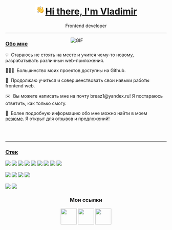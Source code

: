<h1 align="center"><img src="https://github.com/breaz1/breaz1/blob/fa8101bc936ff1e59517fe146a81574914823cf1/assets/Hand%20Wave.gif" height="32" /><a href='#About' target="_blank">Hi there, I'm Vladimir</a></h1>
<p align="center">Frontend developer</p>
<hr/>
<img align="right" alt="GIF" src="https://raw.githubusercontent.com/rahul-jha98/rahul-jha98/main/techstack.gif" width="300px"/>  
<h3 align="left"><a href='#About' target="_blank">Обо мне</a></h3> 
<p>💡&nbsp; Стараюсь не стоять на месте и учится чему-то новому, разрабатывать различнын web-приложения.<br></p>
<p>👨🏻‍💻&nbsp; Большинство моих проектов доступны на Github. <br></p>
<p>🧠&nbsp; Продолжаю учиться и совершенствовать свои навыки работы frontend web. <br></p>
<p>✉️&nbsp; Вы можете написать мне на почту <a>breaz1@yandex.ru</a>! Я постараюсь ответить, как только смогу. <br></p>
<p>📄&nbsp; Более подробную информацию обо мне можно найти в моем  <a href='https://perm.hh.ru/resume/783cc001ff0b9dda8c0039ed1f52794d366141'>резюме</a>. Я открыт для отзывов и предложений! <br></p>
<br>
<br>
<hr/>
<h3 align="left"><a href='#About' target="_blank">Стек</a></h3> 
<p>
  <img src='https://raw.githubusercontent.com/danielcranney/readme-generator/main/public/icons/skills/javascript-colored.svg' width="50"/>
  <img src='https://raw.githubusercontent.com/danielcranney/readme-generator/main/public/icons/skills/react-colored.svg' width="50"/>
  <img src='https://raw.githubusercontent.com/danielcranney/readme-generator/main/public/icons/skills/redux-colored.svg' width="50"/>
  <img src='https://raw.githubusercontent.com/danielcranney/readme-generator/main/public/icons/skills/html5-colored.svg' width="50"/> 
  <img src='https://raw.githubusercontent.com/danielcranney/readme-generator/main/public/icons/skills/css3-colored.svg' width="50"/> 
  <img src='https://raw.githubusercontent.com/danielcranney/readme-generator/main/public/icons/skills/webpack-colored.svg' width="50"/> 
  <img src='https://raw.githubusercontent.com/danielcranney/readme-generator/main/public/icons/skills/bootstrap-colored.svg' width="50"/>
  <img src='https://cdn.worldvectorlogo.com/logos/material-ui-1.svg' width="50"/>
  <img src='https://raw.githubusercontent.com/danielcranney/readme-generator/main/public/icons/skills/babel-colored.svg' width="50"/>
  <br/>
  <br/>
  <img src='https://uxwing.com/wp-content/themes/uxwing/download/brands-and-social-media/visual-studio-code-icon.png' width="50"/>
  <img src='https://raw.githubusercontent.com/danielcranney/readme-generator/main/public/icons/skills/git-colored.svg' width="50"/> 
  <img src='https://raw.githubusercontent.com/danielcranney/readme-generator/main/public/icons/socials/github.svg' width="50"/> 
  <img src='https://raw.githubusercontent.com/danielcranney/readme-generator/main/public/icons/skills/photoshop-colored.svg' width="50"/> 
  <br/>
  <br/>
  <img src='https://raw.githubusercontent.com/danielcranney/readme-generator/main/public/icons/skills/python-colored.svg' width="50"/>
  <img src='https://storage.yandexcloud.net/products/f2el741m8mg5k04tvva7.svg' width="50"/> 
</p>

<h3 align="center">Мои ссылки</h3>
<p align="center"> 
  <a href="https://discord.com/users/br1zy" target="_blank" rel="noreferrer">
    <img src="https://raw.githubusercontent.com/danielcranney/readme-generator/main/public/icons/socials/discord.svg" width="50" height="50" /></a>
  <a href="https://www.github.com/breaz1" target="_blank" rel="noreferrer">
      <img src="https://raw.githubusercontent.com/danielcranney/readme-generator/main/public/icons/socials/github.svg" width="50" height="50" /></a>
  <a href="https://t.me/breaz1" target="_blank" rel="noreferrer"><img src="https://upload.wikimedia.org/wikipedia/commons/thumb/8/82/Telegram_logo.svg/512px-Telegram_logo.svg.png" width="50" height="50" /></a>
</p>
